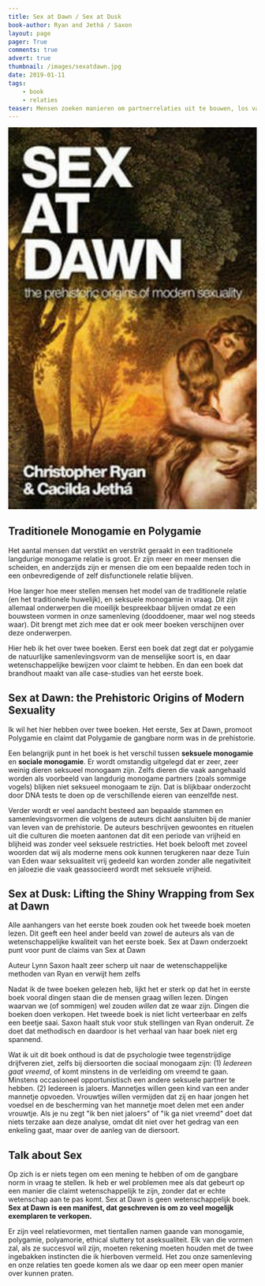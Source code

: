 ```yaml
---
title: Sex at Dawn / Sex at Dusk
book-author: Ryan and Jethá / Saxon
layout: page
pager: True
comments: true
advert: true
thumbnail: /images/sexatdawn.jpg
date: 2019-01-11
tags:
    - book
    - relaties
teaser: Mensen zoeken manieren om partnerrelaties uit te bouwen, los van oude dogma's. Hier zijn twee boeken die zich buigen over het al dan niet monogaam zijn van Homo Sapiens. 
---
```


![Sex at Dawn, Ryan and Jethá](/images/sexatdawn.jpg "Sex at Dawn, Ryan and Jethá")

## Traditionele Monogamie en Polygamie

Het aantal mensen dat verstikt en verstrikt geraakt in een traditionele langdurige monogame relatie is groot. Er zijn meer en meer mensen die scheiden, en anderzijds zijn er mensen die om een bepaalde reden toch in een onbevredigende of zelf disfunctionele relatie blijven.  

Hoe langer hoe meer stellen mensen het model van de traditionele relatie (en het traditionele huwelijk), en seksuele monogamie in vraag. Dit zijn allemaal onderwerpen die moeilijk bespreekbaar blijven omdat ze een bouwsteen vormen in onze samenleving (dooddoener, maar wel nog steeds waar). Dit brengt met zich mee dat er ook meer boeken verschijnen over deze onderwerpen.

Hier heb ik het over twee boeken. Eerst een boek dat zegt dat er polygamie de natuurlijke samenlevingsvorm van de menselijke soort is, en daar wetenschappelijke bewijzen voor claimt te hebben. En dan een boek dat brandhout maakt van alle case-studies van het eerste boek.  

## Sex at Dawn: the Prehistoric Origins of Modern Sexuality

Ik wil het hier hebben over twee boeken. Het eerste, Sex at Dawn, promoot Polygamie en claimt dat Polygamie de gangbare norm was in de prehistorie.

Een belangrijk punt in het boek is het verschil tussen **seksuele monogamie** en **sociale monogamie**. Er wordt omstandig uitgelegd dat er zeer, zeer weinig dieren seksueel monogaam zijn. Zelfs dieren die vaak aangehaald worden als voorbeeld van langdurig monogame partners (zoals sommige vogels) blijken niet seksueel monogaam te zijn. Dat is blijkbaar onderzocht door DNA tests te doen op de verschillende eieren van eenzelfde nest. 

Verder wordt er veel aandacht besteed aan bepaalde stammen en samenlevingsvormen die volgens de auteurs dicht aansluiten bij de manier van leven van de prehistorie. De auteurs beschrijven gewoontes en rituelen uit die culturen die moeten aantonen dat dit een periode van vrijheid en blijheid was zonder veel seksuele restricties. Het boek belooft met zoveel woorden dat wij als moderne mens ook kunnen terugkeren naar deze Tuin van Eden waar seksualiteit vrij gedeeld kan worden zonder alle negativiteit en jaloezie die vaak geassocieerd wordt met seksuele vrijheid.

## Sex at Dusk: Lifting the Shiny Wrapping from Sex at Dawn

Alle aanhangers van het eerste boek zouden ook het tweede boek moeten lezen. Dit geeft een heel ander beeld van zowel de auteurs als van de wetenschappelijke kwaliteit van het eerste boek. Sex at Dawn onderzoekt punt voor punt de claims van Sex at Dawn

Auteur Lynn Saxon haalt zeer scherp uit naar de wetenschappelijke methoden van Ryan en verwijt hem zelfs 

Nadat ik de twee boeken gelezen heb, lijkt het er sterk op dat het in eerste boek vooral dingen staan die de mensen graag willen lezen. Dingen waarvan we (of sommigen) wel zouden *willen* dat ze waar zijn. Dingen die boeken doen verkopen. Het tweede boek is niet licht verteerbaar en zelfs een beetje saai. Saxon haalt stuk voor stuk stellingen van Ryan onderuit. Ze doet dat methodisch en daardoor is het verhaal van haar boek niet erg spannend.

Wat ik uit dit boek onthoud is dat de psychologie twee tegenstrijdige drijfveren ziet, zelfs bij diersoorten die sociaal monogaam zijn: (1) *Iedereen gaat vreemd*, of komt minstens in de verleiding om vreemd te gaan. Minstens occasioneel opportunistisch een andere seksuele partner te hebben. (2) Iedereen is jaloers. Mannetjes willen geen kind van een ander mannetje opvoeden. Vrouwtjes willen vermijden dat zij en haar jongen het voedsel en de bescherming van het mannetje  moet delen met een ander vrouwtje. 
Als je nu zegt "ik ben niet jaloers" of "ik ga niet vreemd" doet dat niets terzake aan deze analyse, omdat dit niet over het gedrag van een enkeling gaat, maar over de aanleg van de diersoort. 

## Talk about Sex

Op zich is er niets tegen om een mening te hebben of om de gangbare norm in vraag te stellen. Ik heb er wel problemen mee als dat gebeurt op een manier die claimt wetenschappelijk te zijn, zonder dat er echte wetenschap aan te pas komt. Sex at Dawn is geen wetenschappelijk boek. **Sex at Dawn is een manifest, dat geschreven is om zo veel mogelijk exemplaren te verkopen.**  

Er zijn veel relatievormen, met tientallen namen gaande van monogamie, polygamie, polyamorie, ethical sluttery tot aseksualiteit. Elk van die vormen zal, als ze succesvol wil zijn, moeten rekening moeten houden met de twee ingebakken instincten die ik hierboven vermeld. Het zou onze samenleving en onze relaties ten goede komen als we daar op een meer open manier over kunnen praten.

